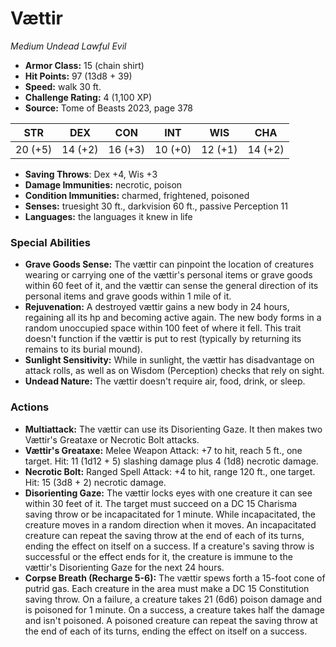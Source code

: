 # Vættir

*Medium* *Undead* *Lawful Evil*

- **Armor Class:** 15 (chain shirt)
- **Hit Points:** 97 (13d8 + 39)
- **Speed:** walk 30 ft.
- **Challenge Rating:** 4 (1,100 XP)
- **Source:** Tome of Beasts 2023, page 378

| STR | DEX | CON | INT | WIS | CHA |
| --- | --- | --- | --- | --- | --- |
| 20 (+5) | 14 (+2) | 16 (+3) | 10 (+0) | 12 (+1) | 14 (+2) |

- **Saving Throws**: Dex +4, Wis +3
- **Damage Immunities:** necrotic, poison
- **Condition Immunities:** charmed, frightened, poisoned
- **Senses:** truesight 30 ft., darkvision 60 ft., passive Perception 11
- **Languages:** the languages it knew in life

### Special Abilities

- **Grave Goods Sense:** The vættir can pinpoint the location of creatures wearing or carrying one of the vættir's personal items or grave goods within 60 feet of it, and the vættir can sense the general direction of its personal items and grave goods within 1 mile of it.
- **Rejuvenation:** A destroyed vættir gains a new body in 24 hours, regaining all its hp and becoming active again. The new body forms in a random unoccupied space within 100 feet of where it fell. This trait doesn't function if the vættir is put to rest (typically by returning its remains to its burial mound).
- **Sunlight Sensitivity:** While in sunlight, the vættir has disadvantage on attack rolls, as well as on Wisdom (Perception) checks that rely on sight.
- **Undead Nature:** The vættir doesn't require air, food, drink, or sleep.

### Actions

- **Multiattack:** The vættir can use its Disorienting Gaze. It then makes two Vættir's Greataxe or Necrotic Bolt attacks.
- **Vættir's Greataxe:** Melee Weapon Attack: +7 to hit, reach 5 ft., one target. Hit: 11 (1d12 + 5) slashing damage plus 4 (1d8) necrotic damage.
- **Necrotic Bolt:** Ranged Spell Attack: +4 to hit, range 120 ft., one target. Hit: 15 (3d8 + 2) necrotic damage.
- **Disorienting Gaze:** The vættir locks eyes with one creature it can see within 30 feet of it. The target must succeed on a DC 15 Charisma saving throw or be incapacitated for 1 minute. While incapacitated, the creature moves in a random direction when it moves. An incapacitated creature can repeat the saving throw at the end of each of its turns, ending the effect on itself on a success. If a creature's saving throw is successful or the effect ends for it, the creature is immune to the vættir's Disorienting Gaze for the next 24 hours.
- **Corpse Breath (Recharge 5-6):** The vættir spews forth a 15-foot cone of putrid gas. Each creature in the area must make a DC 15 Constitution saving throw. On a failure, a creature takes 21 (6d6) poison damage and is poisoned for 1 minute. On a success, a creature takes half the damage and isn't poisoned. A poisoned creature can repeat the saving throw at the end of each of its turns, ending the effect on itself on a success.
